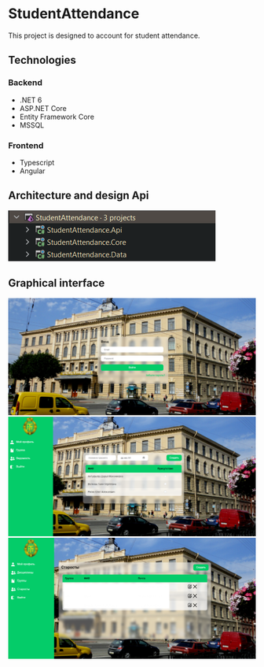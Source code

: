 # StudentAttendance

This project is designed to account for student attendance.

## Technologies

### Backend

- .NET 6
- ASP.NET Core
- Entity Framework Core
- MSSQL

### Frontend

- Typescript
- Angular

## Architecture and design Api

![DesignApi](https://github.com/Rigesand/StudentAttendance/blob/main/Docs/ArchitectureDesignApi.PNG)

## Graphical interface

![DesignApi](https://github.com/Rigesand/StudentAttendance/blob/main/Docs/Entry.PNG)
![DesignApi](https://github.com/Rigesand/StudentAttendance/blob/main/Docs/User.PNG)
![DesignApi](https://github.com/Rigesand/StudentAttendance/blob/main/Docs/Admin.PNG)
